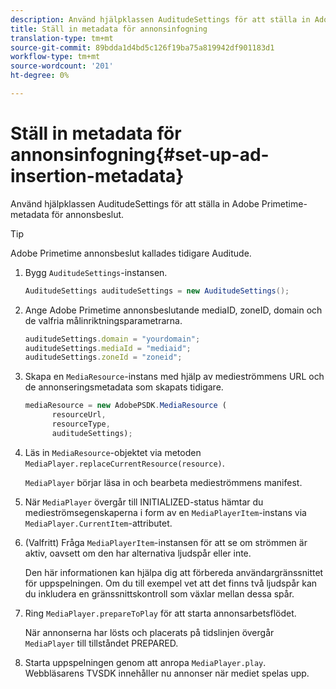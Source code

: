```yaml
---
description: Använd hjälpklassen AuditudeSettings för att ställa in Adobe Primetime-metadata för annonsbeslut.
title: Ställ in metadata för annonsinfogning
translation-type: tm+mt
source-git-commit: 89bdda1d4bd5c126f19ba75a819942df901183d1
workflow-type: tm+mt
source-wordcount: '201'
ht-degree: 0%

---
```



# Ställ in metadata för annonsinfogning{#set-up-ad-insertion-metadata}

Använd hjälpklassen AuditudeSettings för att ställa in Adobe Primetime-metadata för annonsbeslut.

>[!TIP]
>
>Adobe Primetime annonsbeslut kallades tidigare Auditude.

1. Bygg `AuditudeSettings`-instansen.

   ```java
   AuditudeSettings auditudeSettings = new AuditudeSettings();
   ```

1. Ange Adobe Primetime annonsbeslutande mediaID, zoneID, domain och de valfria målinriktningsparametrarna.

   ```js
   auditudeSettings.domain = "yourdomain"; 
   auditudeSettings.mediaId = "mediaid"; 
   auditudeSettings.zoneId = "zoneid";
   ```

1. Skapa en `MediaResource`-instans med hjälp av medieströmmens URL och de annonseringsmetadata som skapats tidigare.

   ```js
   mediaResource = new AdobePSDK.MediaResource ( 
         resourceUrl, 
         resourceType,  
         auditudeSettings);
   ```

1. Läs in `MediaResource`-objektet via metoden `MediaPlayer.replaceCurrentResource(resource)`.

   `MediaPlayer` börjar läsa in och bearbeta medieströmmens manifest.

1. När `MediaPlayer` övergår till INITIALIZED-status hämtar du medieströmsegenskaperna i form av en `MediaPlayerItem`-instans via `MediaPlayer.CurrentItem`-attributet.
1. (Valfritt) Fråga `MediaPlayerItem`-instansen för att se om strömmen är aktiv, oavsett om den har alternativa ljudspår eller inte.

   Den här informationen kan hjälpa dig att förbereda användargränssnittet för uppspelningen. Om du till exempel vet att det finns två ljudspår kan du inkludera en gränssnittskontroll som växlar mellan dessa spår.

1. Ring `MediaPlayer.prepareToPlay` för att starta annonsarbetsflödet.

   När annonserna har lösts och placerats på tidslinjen övergår `  MediaPlayer ` till tillståndet PREPARED.
1. Starta uppspelningen genom att anropa `MediaPlayer.play`.
Webbläsarens TVSDK innehåller nu annonser när mediet spelas upp.
